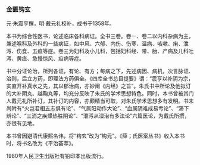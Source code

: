 ### 金匮钩玄

元·朱震亨撰，明·戴元礼校补，成书于1358年。

本书为综合性医书，论述临床各科病证。全书三卷。卷一、卷二以内科杂病为主，兼述喉科及外科的一些病证，如中风、六郁、内伤、伤寒、温病、咳嗽、痢、泄泻、伤食、五疸等症。卷三为妇科及小儿科，包括妇科经、带、胎、产病及儿科吐泻、黄疸、急慢惊风、疳病等症。

书中分证论治，所列各证，有论、有方；每病之下，先述病因、病机，次言脉证、治则，后立方药，即理法方药俱全。《四库全书总目提要》谓：“震亨以补阴为宗，实直开补真水之先，其以郁治病，亦妙阐《内经》之旨”。朱氏书中所论及他拟订的大补阴丸、越鞠丸等，均充分反映了朱氏的学术思想特色。同时，本书曾被其门人戴元礼所补订，其补订的内容，亦颇精当可取，对朱氏学术思想多有发明。书末尚附有“火岂君相五志俱有论”、“气属阳动作大论”、“血属阴难成易亏论”、“滞下辨论”、“三消之疾燥热胜阴论”、“泄泻从湿治有多法论”六篇医论，为戴氏所撰，亦很有见地。

本书曾因避清代康熙名讳，将“钩玄”改为“钩元”。《薛；氏医案丛书》收入本书时，将书名改为《平治荟萃》。

1980年人民卫生出版社有铅印本出版流行。
